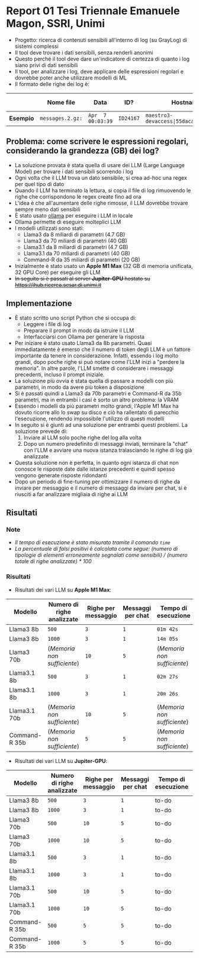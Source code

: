 # Report 01 Tesi Triennale Emanuele Magon, SSRI, Unimi

- Progetto: ricerca di contenuti sensibili all'interno di log (su GrayLog) di sistemi complessi
- Il tool deve trovare i dati sensibili, senza renderli anonimi
- Questo perché il tool deve dare un'indicatore di certezza di quanto i log siano privi di dati sensibili
- Il tool, per analizzare i log, deve applicare delle espressioni regolari e dovrebbe poter anche utilizzare modelli di ML
- Il formato delle righe dei log è:

|             | Nome file        | Data              | ID?       | Hostname?                                | Body in JSON (con chiavi "level" e "message") |
| ----------- | ---------------- | ----------------- | --------- | ---------------------------------------- | --------------------------------------------- |
| **Esempio** | `messages.2.gz:` | `Apr  7 00:03:39` | `ID24167` | `maestro3-devaccess\|55dacabaa607[561]:` | `{"level":"info","message":"..."}`            |

## Problema: come scrivere le espressioni regolari, considerando la grandezza (GB) dei log?

- La soluzione provata è stata quella di usare dei LLM (Large Language Model) per trovare i dati sensibili scorrendo i log
- Ogni volta che il LLM trova un dato sensibile, si crea ad-hoc una regex per quel tipo di dato
- Quando il LLM ha terminato la lettura, si copia il file di log rimuovendo le righe che corrispondono le regex create fino ad ora
- L'idea è che all'aumentare delle righe rimosse, il LLM dovrebbe trovare sempre meno dati sensibili
- È stato usato [ollama](https://ollama.com) per eseguire i LLM in locale
- Ollama permette di eseguire molteplici LLM
- I modelli utilizzati sono stati:
  - Llama3 da 8 miliardi di parametri (4.7 GB)
  - Llama3 da 70 miliardi di parametri (40 GB)
  - Llama3.1 da 8 miliardi di parametri (4.7 GB)
  - Llama3.1 da 70 miliardi di parametri (40 GB)
  - Command-R da 35 miliardi di parametri (20 GB)
- Inizialmente è stato usato un **Apple M1 Max** (32 GB di memoria unificata, 32 GPU Core) per eseguire gli LLM
- ~~In seguito si è passati al server **Jupiter-GPU** hostato su https://jhub.ricerca.sesar.di.unimi.it~~

## Implementazione

- È stato scritto uno script Python che si occupa di:
  - Leggere i file di log
  - Preparare il prompt in modo da istruire il LLM
  - Interfacciarsi con Ollama per generare la risposta
- Per iniziare è stato usato Llama3 da 8b parametri. Quasi immediatamente è emerso che il numero di token degli LLM è un fattore importante da tenere in considerazione. Infatti, essendo i log molto grandi, dopo poche righe si può notare come l'LLM inizi a "perdere la memoria". In altre parole, l'LLM smette di considerare i messaggi precedenti, incluso il prompt iniziale.
- La soluzione più ovvia è stata quella di passare a modelli con più parametri, in modo da avere più token a disposizione
- Si è passati quindi a Llama3 da 70b parametri e Command-R da 35b parametri, ma in entrambi i casi è sorto un altro problema: la VRAM
- Essendo i modelli da più parametri molto grandi, l'Apple M1 Max ha dovuto ricorre allo lo swap su disco e ciò ha rallentato di parecchio l'esecuzione, rendendo impossibile l'utilizzo di questi modelli
- In seguito si è giunti ad una soluzione per entrambi questi problemi. La soluzione prevede di:
  1. Inviare al LLM solo poche righe del log alla volta
  2. Dopo un numero predefinito di messaggi inviati, terminare la "chat" con l'LLM e avviare una nuova istanza tralasciando le righe di log già analizzate
- Questa soluzione non è perfetta, in quanto ogni istanza di chat non conosce le risposte date dalle istanze precedenti e quindi spesso vengono generate risposte ridondanti
- Dopo un periodo di fine-tuning per ottimizzare il numero di righe da inviare per messaggio e il numero di messaggi da inviare per chat, si è riusciti a far analizzare migliaia di righe ai LLM

## Risultati

### Note

- _Il tempo di esecuzione è stato misurato tramite il comando `time`_
- _La percentuale di falsi positivi è calcolata come segue: (numero di tipologie di elementi erroneamente segnalati come sensibili) / (numero totale di righe analizzate) \* 100_

### Risultati

- Risultati dei vari LLM su **Apple M1 Max**:

| Modello       | Numero di righe analizzate  | Righe per messaggio | Messaggi per chat | Tempo di esecuzione         | % di falsi positivi         |
| ------------- | --------------------------- | ------------------- | ----------------- | --------------------------- | --------------------------- |
| Llama3 8b     | `500`                       | `3`                 | `1`               | `01m 42s`                   | `~ 15%`                     |
| Llama3 8b     | `1000`                      | `3`                 | `1`               | `14m 05s`                   | `~ 05%`                     |
| Llama3 70b    | (_Memoria non sufficiente_) | `10`                | `5`               | (_Memoria non sufficiente_) | (_Memoria non sufficiente_) |
| Llama3.1 8b   | `500`                       | `3`                 | `1`               | `02m 27s`                   | `~ 05%`                     |
| Llama3.1 8b   | `1000`                      | `3`                 | `1`               | `20m 26s`                   | `~ 05%`                     |
| Llama3.1 70b  | (_Memoria non sufficiente_) | `10`                | `5`               | (_Memoria non sufficiente_) | (_Memoria non sufficiente_) |
| Command-R 35b | (_Memoria non sufficiente_) | `5`                 | `5`               | (_Memoria non sufficiente_) | (_Memoria non sufficiente_) |

- Risultati dei vari LLM su **Jupiter-GPU**:

| Modello       | Numero di righe analizzate | Righe per messaggio | Messaggi per chat | Tempo di esecuzione | % di falsi positivi |
| ------------- | -------------------------- | ------------------- | ----------------- | ------------------- | ------------------- |
| Llama3 8b     | `500`                      | `3`                 | `1`               | to-do               | to-do               |
| Llama3 8b     | `1000`                     | `3`                 | `1`               | to-do               | to-do               |
| Llama3 70b    | `500`                      | `10`                | `5`               | to-do               | to-do               |
| Llama3 70b    | `1000`                     | `10`                | `5`               | to-do               | to-do               |
| Llama3.1 8b   | `500`                      | `3`                 | `1`               | to-do               | to-do               |
| Llama3.1 8b   | `1000`                     | `3`                 | `1`               | to-do               | to-do               |
| Llama3.1 70b  | `500`                      | `10`                | `5`               | to-do               | to-do               |
| Llama3.1 70b  | `1000`                     | `10`                | `5`               | to-do               | to-do               |
| Command-R 35b | `500`                      | `5`                 | `5`               | to-do               | to-do               |
| Command-R 35b | `1000`                     | `5`                 | `5`               | to-do               | to-do               |
